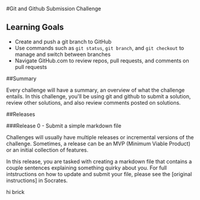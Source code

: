 
#Git and Github Submission Challenge

## Learning Goals
* Create and push a git branch to GitHub
* Use commands such as `git status`, `git branch`, and `git checkout` to manage and switch between branches
* Navigate GitHub.com to review repos, pull requests, and comments on pull requests


##Summary

Every challenge will have a summary, an overview of what the challenge entails.  In this challenge, you'll be using git and github to submit a solution, review other solutions, and also review comments posted on solutions.

##Releases

###Release 0 - Submit a simple markdown file

Challenges will usually have multiple releases or incremental versions of the challenge.  Sometimes, a release can be an MVP (Minimum Viable Product) or an initial collection of features.

In this release, you are tasked with creating a markdown file that contains a couple sentences explaining something quirky about you.  For full intstructions on how to update and submit your file, please see the [original instructions] in Socrates.







hi brick